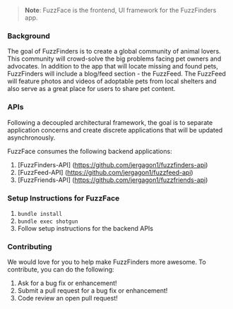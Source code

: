 > **Note**: FuzzFace is the frontend, UI framework for the FuzzFinders app.

### Background
The goal of FuzzFinders is to create a global  community of  animal  lovers. This community will  crowd-solve the big problems  facing  pet owners  and advocates.  In  addition to  the app that  will  locate missing and found pets, FuzzFinders will  include a blog/feed section - the FuzzFeed. The FuzzFeed  will  feature photos  and videos  of adoptable pets  from  local shelters  and also  serve as  a great place for users to share pet content.

### APIs

Following a decoupled architectural framework, the goal is to separate application concerns and create discrete applications that will be updated asynchronously.

FuzzFace consumes the following backend applications:
1. [FuzzFinders-API] (https://github.com/jergagon1/fuzzfinders-api)
2. [FuzzFeed-API] (https://github.com/jergagon1/fuzzfeed-api)
3. [FuzzFriends-API] (https://github.com/jergagon1/fuzzfriends-api)

### Setup Instructions for FuzzFace

1.  `bundle install`
2.  `bundle exec shotgun`
3. Follow setup instructions for the backend APIs

### Contributing

We would love for you to help make FuzzFinders more awesome. To contribute, you can do the following:

1. Ask for a bug fix or enhancement!
2. Submit a pull request for a bug fix or enhancement!
3. Code review an open pull request!